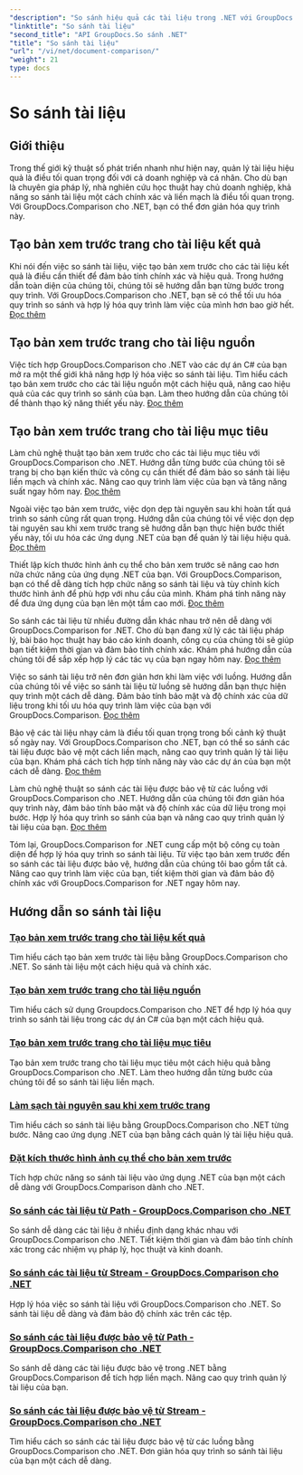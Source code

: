 ```yaml
---
"description": "So sánh hiệu quả các tài liệu trong .NET với GroupDocs.Comparison. Hợp lý hóa việc quản lý tài liệu, nâng cao quy trình làm việc và đảm bảo tính chính xác. Tìm hiểu thêm!"
"linktitle": "So sánh tài liệu"
"second_title": "API GroupDocs.So sánh .NET"
"title": "So sánh tài liệu"
"url": "/vi/net/document-comparison/"
"weight": 21
type: docs
---
```

# So sánh tài liệu

## Giới thiệu

Trong thế giới kỹ thuật số phát triển nhanh như hiện nay, quản lý tài liệu hiệu quả là điều tối quan trọng đối với cả doanh nghiệp và cá nhân. Cho dù bạn là chuyên gia pháp lý, nhà nghiên cứu học thuật hay chủ doanh nghiệp, khả năng so sánh tài liệu một cách chính xác và liền mạch là điều tối quan trọng. Với GroupDocs.Comparison cho .NET, bạn có thể đơn giản hóa quy trình này.

## Tạo bản xem trước trang cho tài liệu kết quả

Khi nói đến việc so sánh tài liệu, việc tạo bản xem trước cho các tài liệu kết quả là điều cần thiết để đảm bảo tính chính xác và hiệu quả. Trong hướng dẫn toàn diện của chúng tôi, chúng tôi sẽ hướng dẫn bạn từng bước trong quy trình. Với GroupDocs.Comparison cho .NET, bạn sẽ có thể tối ưu hóa quy trình so sánh và hợp lý hóa quy trình làm việc của mình hơn bao giờ hết. [Đọc thêm](./generate-page-previews-resultant-document/)

## Tạo bản xem trước trang cho tài liệu nguồn

Việc tích hợp GroupDocs.Comparison cho .NET vào các dự án C# của bạn mở ra một thế giới khả năng hợp lý hóa việc so sánh tài liệu. Tìm hiểu cách tạo bản xem trước cho các tài liệu nguồn một cách hiệu quả, nâng cao hiệu quả của các quy trình so sánh của bạn. Làm theo hướng dẫn của chúng tôi để thành thạo kỹ năng thiết yếu này. [Đọc thêm](./generate-page-previews-source-document/)

## Tạo bản xem trước trang cho tài liệu mục tiêu

Làm chủ nghệ thuật tạo bản xem trước cho các tài liệu mục tiêu với GroupDocs.Comparison cho .NET. Hướng dẫn từng bước của chúng tôi sẽ trang bị cho bạn kiến thức và công cụ cần thiết để đảm bảo so sánh tài liệu liền mạch và chính xác. Nâng cao quy trình làm việc của bạn và tăng năng suất ngay hôm nay. [Đọc thêm](./generate-page-previews-target-document/)

Ngoài việc tạo bản xem trước, việc dọn dẹp tài nguyên sau khi hoàn tất quá trình so sánh cũng rất quan trọng. Hướng dẫn của chúng tôi về việc dọn dẹp tài nguyên sau khi xem trước trang sẽ hướng dẫn bạn thực hiện bước thiết yếu này, tối ưu hóa các ứng dụng .NET của bạn để quản lý tài liệu hiệu quả. [Đọc thêm](./clean-resources-after-page-previews/)

Thiết lập kích thước hình ảnh cụ thể cho bản xem trước sẽ nâng cao hơn nữa chức năng của ứng dụng .NET của bạn. Với GroupDocs.Comparison, bạn có thể dễ dàng tích hợp chức năng so sánh tài liệu và tùy chỉnh kích thước hình ảnh để phù hợp với nhu cầu của mình. Khám phá tính năng này để đưa ứng dụng của bạn lên một tầm cao mới. [Đọc thêm](./set-specific-image-sizes-for-previews/)

So sánh các tài liệu từ nhiều đường dẫn khác nhau trở nên dễ dàng với GroupDocs.Comparison for .NET. Cho dù bạn đang xử lý các tài liệu pháp lý, bài báo học thuật hay báo cáo kinh doanh, công cụ của chúng tôi sẽ giúp bạn tiết kiệm thời gian và đảm bảo tính chính xác. Khám phá hướng dẫn của chúng tôi để sắp xếp hợp lý các tác vụ của bạn ngay hôm nay. [Đọc thêm](./compare-documents-from-path/)

Việc so sánh tài liệu trở nên đơn giản hơn khi làm việc với luồng. Hướng dẫn của chúng tôi về việc so sánh tài liệu từ luồng sẽ hướng dẫn bạn thực hiện quy trình một cách dễ dàng. Đảm bảo tính bảo mật và độ chính xác của dữ liệu trong khi tối ưu hóa quy trình làm việc của bạn với GroupDocs.Comparison. [Đọc thêm](./compare-documents-from-stream/)

Bảo vệ các tài liệu nhạy cảm là điều tối quan trọng trong bối cảnh kỹ thuật số ngày nay. Với GroupDocs.Comparison cho .NET, bạn có thể so sánh các tài liệu được bảo vệ một cách liền mạch, nâng cao quy trình quản lý tài liệu của bạn. Khám phá cách tích hợp tính năng này vào các dự án của bạn một cách dễ dàng. [Đọc thêm](./compare-protected-documents-from-path/)

Làm chủ nghệ thuật so sánh các tài liệu được bảo vệ từ các luồng với GroupDocs.Comparison cho .NET. Hướng dẫn của chúng tôi đơn giản hóa quy trình này, đảm bảo tính bảo mật và độ chính xác của dữ liệu trong mọi bước. Hợp lý hóa quy trình so sánh của bạn và nâng cao quy trình quản lý tài liệu của bạn. [Đọc thêm](./compare-protected-documents-from-stream/)

Tóm lại, GroupDocs.Comparison for .NET cung cấp một bộ công cụ toàn diện để hợp lý hóa quy trình so sánh tài liệu. Từ việc tạo bản xem trước đến so sánh các tài liệu được bảo vệ, hướng dẫn của chúng tôi bao gồm tất cả. Nâng cao quy trình làm việc của bạn, tiết kiệm thời gian và đảm bảo độ chính xác với GroupDocs.Comparison for .NET ngay hôm nay.
## Hướng dẫn so sánh tài liệu
### [Tạo bản xem trước trang cho tài liệu kết quả](./generate-page-previews-resultant-document/)
Tìm hiểu cách tạo bản xem trước tài liệu bằng GroupDocs.Comparison cho .NET. So sánh tài liệu một cách hiệu quả và chính xác.
### [Tạo bản xem trước trang cho tài liệu nguồn](./generate-page-previews-source-document/)
Tìm hiểu cách sử dụng Groupdocs.Comparison cho .NET để hợp lý hóa quy trình so sánh tài liệu trong các dự án C# của bạn một cách hiệu quả.
### [Tạo bản xem trước trang cho tài liệu mục tiêu](./generate-page-previews-target-document/)
Tạo bản xem trước trang cho tài liệu mục tiêu một cách hiệu quả bằng GroupDocs.Comparison cho .NET. Làm theo hướng dẫn từng bước của chúng tôi để so sánh tài liệu liền mạch.
### [Làm sạch tài nguyên sau khi xem trước trang](./clean-resources-after-page-previews/)
Tìm hiểu cách so sánh tài liệu bằng GroupDocs.Comparison cho .NET từng bước. Nâng cao ứng dụng .NET của bạn bằng cách quản lý tài liệu hiệu quả.
### [Đặt kích thước hình ảnh cụ thể cho bản xem trước](./set-specific-image-sizes-for-previews/)
Tích hợp chức năng so sánh tài liệu vào ứng dụng .NET của bạn một cách dễ dàng với GroupDocs.Comparison dành cho .NET.
### [So sánh các tài liệu từ Path - GroupDocs.Comparison cho .NET](./compare-documents-from-path/)
So sánh dễ dàng các tài liệu ở nhiều định dạng khác nhau với GroupDocs.Comparison cho .NET. Tiết kiệm thời gian và đảm bảo tính chính xác trong các nhiệm vụ pháp lý, học thuật và kinh doanh.
### [So sánh các tài liệu từ Stream - GroupDocs.Comparison cho .NET](./compare-documents-from-stream/)
Hợp lý hóa việc so sánh tài liệu với GroupDocs.Comparison cho .NET. So sánh tài liệu dễ dàng và đảm bảo độ chính xác trên các tệp.
### [So sánh các tài liệu được bảo vệ từ Path - GroupDocs.Comparison cho .NET](./compare-protected-documents-from-path/)
So sánh dễ dàng các tài liệu được bảo vệ trong .NET bằng GroupDocs.Comparison để tích hợp liền mạch. Nâng cao quy trình quản lý tài liệu của bạn.
### [So sánh các tài liệu được bảo vệ từ Stream - GroupDocs.Comparison cho .NET](./compare-protected-documents-from-stream/)
Tìm hiểu cách so sánh các tài liệu được bảo vệ từ các luồng bằng GroupDocs.Comparison cho .NET. Đơn giản hóa quy trình so sánh tài liệu của bạn một cách dễ dàng.